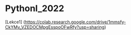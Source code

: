 # PythonI_2022

[Lekce1] (https://colab.research.google.com/drive/1mmsfy-CkYMv_VZEDOCMpgEsspoOFwRfy?usp=sharing)
